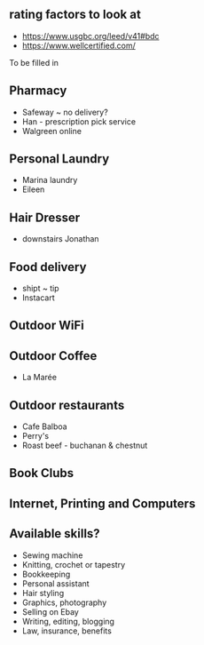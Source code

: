 
## rating factors to look at

* https://www.usgbc.org/leed/v41#bdc
* https://www.wellcertified.com/



To be filled in

## Pharmacy

* Safeway ~ no delivery?
* Han - prescription pick service
* Walgreen online

## Personal Laundry

* Marina laundry
* Eileen

## Hair Dresser

* downstairs Jonathan



## Food delivery

* shipt ~ tip
* Instacart

## Outdoor WiFi


## Outdoor Coffee

* La Marée


## Outdoor restaurants

* Cafe Balboa
* Perry's
* Roast beef - buchanan & chestnut


## Book Clubs



## Internet, Printing and Computers



## Available skills?

* Sewing machine
* Knitting, crochet or tapestry
* Bookkeeping
* Personal assistant
* Hair styling
* Graphics, photography
* Selling on Ebay
* Writing, editing, blogging
* Law, insurance, benefits




